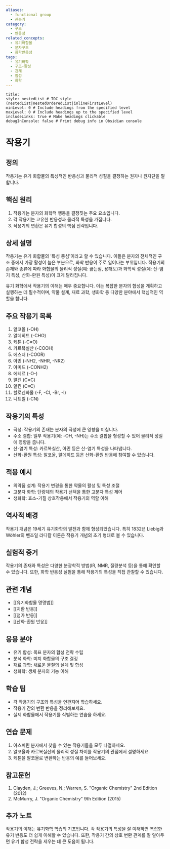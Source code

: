 ```yaml
---
aliases:
  - functional group
  - 관능기
category:
  - 구조
  - 반응성
related_concepts:
  - 유기화합물
  - 분자구조
  - 화학반응성
tags:
  - 유기화학
  - 구조-활성
  - 관계
  - 합성
  - 화학
---
```


```table-of-contents
title: 
style: nestedList # TOC style (nestedList|nestedOrderedList|inlineFirstLevel)
minLevel: 0 # Include headings from the specified level
maxLevel: 0 # Include headings up to the specified level
includeLinks: true # Make headings clickable
debugInConsole: false # Print debug info in Obsidian console
```
# 작용기

## 정의
작용기는 유기 화합물의 특성적인 반응성과 물리적 성질을 결정하는 원자나 원자단을 말합니다.

## 핵심 원리
1. 작용기는 분자의 화학적 행동을 결정짓는 주요 요소입니다.
2. 각 작용기는 고유한 반응성과 물리적 특성을 가집니다.
3. 작용기의 변환은 유기 합성의 핵심 전략입니다.

## 상세 설명
작용기는 유기 화합물의 '특성 중심'이라고 할 수 있습니다. 이들은 분자의 전체적인 구조 중에서 가장 활성이 높은 부분으로, 화학 반응이 주로 일어나는 부위입니다. 작용기의 존재와 종류에 따라 화합물의 물리적 성질(예: 끓는점, 용해도)과 화학적 성질(예: 산-염기 특성, 산화-환원 특성)이 크게 달라집니다.

유기 화학에서 작용기의 이해는 매우 중요합니다. 이는 복잡한 분자의 합성을 계획하고 실행하는 데 필수적이며, 약물 설계, 재료 과학, 생화학 등 다양한 분야에서 핵심적인 역할을 합니다.

## 주요 작용기 목록
1. 알코올 (-OH)
2. 알데히드 (-CHO)
3. 케톤 (-C=O)
4. 카르복실산 (-COOH)
5. 에스터 (-COOR)
6. 아민 (-NH2, -NHR, -NR2)
7. 아미드 (-CONH2)
8. 에테르 (-O-)
9. 알켄 (C=C)
10. 알킨 (C≡C)
11. 할로겐화물 (-F, -Cl, -Br, -I)
12. 니트릴 (-CN)

## 작용기의 특성
- 극성: 작용기의 존재는 분자의 극성에 큰 영향을 미칩니다.
- 수소 결합: 일부 작용기(예: -OH, -NH)는 수소 결합을 형성할 수 있어 물리적 성질에 영향을 줍니다.
- 산-염기 특성: 카르복실산, 아민 등은 산-염기 특성을 나타냅니다.
- 산화-환원 특성: 알코올, 알데히드 등은 산화-환원 반응에 참여할 수 있습니다.

## 적용 예시
- 의약품 설계: 작용기 변경을 통한 약물의 활성 및 특성 조절
- 고분자 화학: 단량체의 작용기 선택을 통한 고분자 특성 제어
- 생화학: 효소-기질 상호작용에서 작용기의 역할 이해

## 역사적 배경
작용기 개념은 19세기 유기화학의 발전과 함께 형성되었습니다. 특히 1832년 Liebig과 Wöhler의 벤조일 라디칼 이론은 작용기 개념의 초기 형태로 볼 수 있습니다.

## 실험적 증거
작용기의 존재와 특성은 다양한 분광학적 방법(IR, NMR, 질량분석 등)을 통해 확인할 수 있습니다. 또한, 화학 반응성 실험을 통해 작용기의 특성을 직접 관찰할 수 있습니다.

## 관련 개념
- [[유기화합물 명명법]]
- [[치환 반응]]
- [[첨가 반응]]
- [[산화-환원 반응]]

## 응용 분야
- 유기 합성: 목표 분자의 합성 전략 수립
- 분석 화학: 미지 화합물의 구조 결정
- 재료 과학: 새로운 물질의 설계 및 합성
- 생화학: 생체 분자의 기능 이해

## 학습 팁
- 각 작용기의 구조와 특성을 연관지어 학습하세요.
- 작용기 간의 변환 반응을 정리해보세요.
- 실제 화합물에서 작용기를 식별하는 연습을 하세요.

## 연습 문제
1. 아스피린 분자에서 찾을 수 있는 작용기들을 모두 나열하세요.
2. 알코올과 카르복실산의 물리적 성질 차이를 작용기의 관점에서 설명하세요.
3. 케톤을 알코올로 변환하는 반응의 예를 들어보세요.

## 참고문헌
1. Clayden, J.; Greeves, N.; Warren, S. "Organic Chemistry" 2nd Edition (2012)
2. McMurry, J. "Organic Chemistry" 9th Edition (2015)

## 추가 노트
작용기의 이해는 유기화학 학습의 기초입니다. 각 작용기의 특성을 잘 이해하면 복잡한 유기 반응도 더 쉽게 이해할 수 있습니다. 또한, 작용기 간의 상호 변환 관계를 잘 알아두면 유기 합성 전략을 세우는 데 큰 도움이 됩니다.